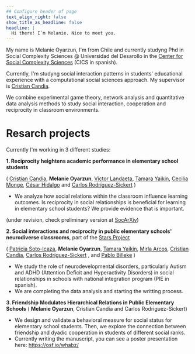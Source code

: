 ```yaml
---
## Configure header of page
text_align_right: false
show_title_as_headline: false
headline: |
  Hi there! I´m Melanie. Nice to meet you.
---
```


<!-- this is a subheadline -->

My name is Melanie Oyarzun, I'm from Chile and currently studyng Phd in Social Complexity Sciences \@ Universidad del Desarollo in the [Center for Social Complexity Sciences](https://complejidadsocial.udd.cl) (CICS in spanish).

Currently, I'm studyng social interaction patterns in students' educational experience with a computational social sciences approach. My supervisor is [Cristian Candia](https://linktr.ee/crcandiav).

We combine experimental game theory, network analysis and quantitative data analysis methods to study social interaction, cooperation and reciprocity in classroom environments.

# Resarch projects

Currently I'm working in 3 different studies:

**1. Reciprocity heightens academic performance in elementary school students**

( [Cristian Candia](https://linktr.ee/crcandiav), **Melanie Oyarzun**, [Victor Landaeta](https://dccs.udd.cl/persona/victor-landaeta-torres/), [Tamara Yaikin](https://dccs.udd.cl/persona/claudia-fernandino-bonino-2/), [Cecilia Monge](https://www.linkedin.com/in/ceciliamonge), [César Hidalgo](https://cesarhidalgo.com) and [Carlos Rodríguez-Sickert](https://dccs.udd.cl/persona/carlos-rodriguez-sickert-2/) )

-   We analyze how social relations within the classroom influence learning outcomes. Is reciprocity in social relationships is beneficial for learning in elementary school students? We provide evidence that is important.

(under revision, check preliminary version at [SocArXiv](10.31235/osf.io/nzvms))

**2. Social interactions and reciprocity in public elementary schools' neurodiverse classrooms**, part of the [Stars Project](https://moyarzun.netlify.app/stars/)

( [Patricia Soto-Icaza](https://dccs.udd.cl/persona/patricia-soto-icaza/), **Melanie Oyarzun**, [Tamara Yaikin](https://dccs.udd.cl/persona/claudia-fernandino-bonino-2/), [Mirla Arcos](https://www.researchgate.net/profile/Mirla-Arcos-Polanco), [Cristian Candia](https://linktr.ee/crcandiav), [Carlos Rodríguez-Sickert](https://dccs.udd.cl/persona/carlos-rodriguez-sickert-2/) , and [Pablo Billeke](https://dccs.udd.cl/persona/pablo-billeke-2/) )

-   We study the role of neurodevelopmental disorders, particularly Autism and ADHD (Attention Deficit and Hyperactivity Disorders) in social relationships in schools with national integration program (PIE in spanish).
- We are completing the data analysis and starting the writting process.

**3. Friendship Modulates Hierarchical Relations in Public Elementary Schools**
( **Melanie Oyarzun**,  Cristian Candia and Carlos Rodriguez-Sickert)

-   We design and validate a behavioral measure for social status for elementary school students. Then, we explore the connection between friendship and dyadic cooperation in students of different social ranks.
- Currently writing the manuscript, you can see a poster presentation here: <https://osf.io/whabz/> 